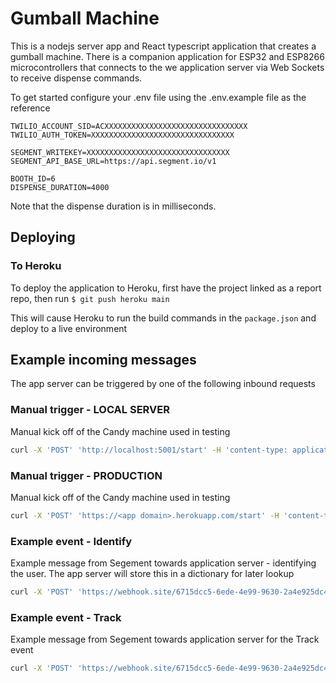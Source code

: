 # Gumball Machine

This is a nodejs server app and React typescript application that creates a gumball machine. There is a companion application for ESP32 and ESP8266 microcontrollers that connects to the we application server via Web Sockets to receive dispense commands.

To get started configure your .env file using the .env.example file as the reference

```
TWILIO_ACCOUNT_SID=ACXXXXXXXXXXXXXXXXXXXXXXXXXXXXXXXX
TWILIO_AUTH_TOKEN=XXXXXXXXXXXXXXXXXXXXXXXXXXXXXXXX

SEGMENT_WRITEKEY=XXXXXXXXXXXXXXXXXXXXXXXXXXXXXXXX
SEGMENT_API_BASE_URL=https://api.segment.io/v1

BOOTH_ID=6
DISPENSE_DURATION=4000
```

Note that the dispense duration is in milliseconds.

## Deploying

### To Heroku

To deploy the application to Heroku, first have the project linked as a report repo, then run
`$ git push heroku main`

This will cause Heroku to run the build commands in the `package.json` and deploy to a live environment

## Example incoming messages

The app server can be triggered by one of the following inbound requests

### Manual trigger - LOCAL SERVER

Manual kick off of the Candy machine used in testing

```bash
curl -X 'POST' 'http://localhost:5001/start' -H 'content-type: application/json' -d $'{"name":"Test User","phone":"+61467XXXXXX","email":"your_email@example.com"}'
```

### Manual trigger - PRODUCTION

Manual kick off of the Candy machine used in testing

```bash
curl -X 'POST' 'https://<app domain>.herokuapp.com/start' -H 'content-type: application/json' -d $'{"name":"Test User","phone":"+61467XXXXXX","email":"your_email@example.com"}'
```

### Example event - Identify

Example message from Segement towards application server - identifying the user. The app server will store this in a dictionary for later lookup

```bash
curl -X 'POST' 'https://webhook.site/6715dcc5-6ede-4e99-9630-2a4e925dc492?' -H 'connection: close' -H 'content-length: 458' -H 'content-type: application/json' -H 'user-agent: Segment.io/1.0' -H 'accept-encoding: identity' -H 'host: webhook.site' -d $'{"channel":"server","context":{"library":{"name":"unknown","version":"unknown"}},"integrations":{},"messageId":"api-282oOwIb71IfbpvPmDb9cb1Trq9","projectId":"r3QPgvJBMpsc1XLzT17X8P","receivedAt":"2022-04-20T03:06:51.900Z","timestamp":"2022-04-20T03:06:51.900Z","traits":{"company":"Twilio","email":"test1@examlpe.com","name":"Test1 User","phone":"+61467XXXXXX","timeStamp":"2022-04-20T03:06:50.875Z","title":"SE"},"type":"identify","userId":"1","version":2}'
```

### Example event - Track

Example message from Segement towards application server for the Track event

```bash
curl -X 'POST' 'https://webhook.site/6715dcc5-6ede-4e99-9630-2a4e925dc492?' -H 'connection: close' -H 'content-length: 408' -H 'content-type: application/json' -H 'user-agent: Segment.io/1.0' -H 'accept-encoding: identity' -H 'host: webhook.site' -d $'{"channel":"server","context":{"library":{"name":"unknown","version":"unknown"}},"event":"checked-in","integrations":{},"messageId":"api-282oOu5HTp71trBMfpF4Y59Kkfk","projectId":"r3QPgvJBMpsc1XLzT17X8P","properties":{"booth":{"id":2,"name":"Robot"}},"receivedAt":"2022-04-20T03:06:52.476Z","timeStamp":"2022-04-20T03:06:51.754Z","timestamp":"2022-04-20T03:06:52.476Z","type":"track","userId":"1","version":2}'
```
